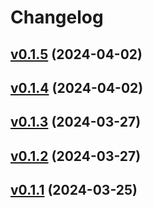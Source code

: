 # Changelog

## [v0.1.5](https://github.com/arassec/artivact/releases/tag/v0.1.5) (2024-04-02)








## [v0.1.4](https://github.com/arassec/artivact/releases/tag/v0.1.4) (2024-04-02)








## [v0.1.3](https://github.com/arassec/artivact/releases/tag/v0.1.3) (2024-03-27)








## [v0.1.2](https://github.com/arassec/artivact/releases/tag/v0.1.2) (2024-03-27)








## [v0.1.1](https://github.com/arassec/artivact/releases/tag/v0.1.1) (2024-03-25)








